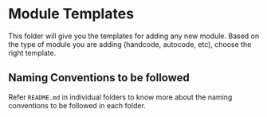 # Module Templates
This folder will give you the templates for adding any new module.
Based on the type of module you are adding (handcode, autocode, etc), choose the right template.

## Naming Conventions to be followed
Refer `README.md` in individual folders to know more about the naming conventions to be followed in each folder.
